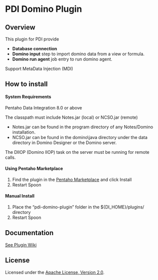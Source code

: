 # PDI Domino Plugin

## Overview

This plugin for PDI provide 
* __Database connection__ 
* __Domino input__ step to import domino data from a view or formula.
* __Domino run agent__ job entry to run domino agent.

Support MetaData Injection (MDI)

## How to install

#### System Requirements

Pentaho Data Integration 8.0 or above

The classpath must include Notes.jar (local) or NCSO.jar (remote)
- Notes.jar can be found in the program directory of any Notes/Domino installation. 
- NCSO.jar can be found in the domino\java directory under the data directory in Domino Designer or the Domino server.

The DIIOP (Domino IIOP) task on the server must be running for remote calls. 

#### Using Pentaho Marketplace ##

1. Find the plugin in the [Pentaho Marketplace](http://www.pentaho.com/marketplace) and click Install
2. Restart Spoon

#### Manual Install ##

1. Place the “pdi-domino-plugin” folder in the ${DI\_HOME}/plugins/ directory
2. Restart Spoon

## Documentation

[See Plugin Wiki](https://github.com/nadment/pdi-domino-plugin/wiki)
 

## License

Licensed under the [Apache License, Version 2.0](http://www.apache.org/licenses/LICENSE-2.0).


